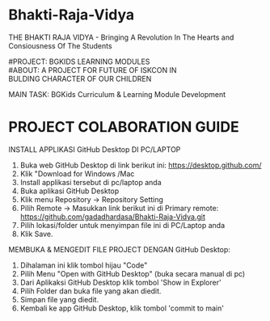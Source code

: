 # Bhakti-Raja-Vidya

THE BHAKTI RAJA VIDYA - 
Bringing A Revolution In The Hearts and Consiousness Of The Students


#PROJECT: BGKIDS LEARNING MODULES  
#ABOUT:
A PROJECT FOR FUTURE OF ISKCON IN  
BULDING CHARACTER OF OUR CHILDREN


MAIN TASK: BGKids Curriculum & Learning Module Development


PROJECT COLABORATION GUIDE
==========================
INSTALL APPLIKASI GitHub Desktop DI PC/LAPTOP

1. Buka web GitHub Desktop di link berikut ini: https://desktop.github.com/
2. Klik "Download for Windows /Mac
3. Install applikasi tersebut di pc/laptop anda 
4. Buka aplikasi GitHub Desktop
5. Klik menu Repository -> Repository Setting
6. Pilih Remote -> Masukkan link berikut ini di Primary remote: https://github.com/gadadhardasa/Bhakti-Raja-Vidya.git
7. Pilih lokasi/folder untuk menyimpan file ini di PC/Laptop anda
8. Klik Save.


MEMBUKA & MENGEDIT FILE PROJECT DENGAN GitHub Desktop:
1. Dihalaman ini klik tombol hijau "Code" 
2. Pilih Menu "Open with GitHub Desktop" (buka secara manual di pc)
3. Dari Aplikaksi GitHub Desktop klik tombol 'Show in Explorer'
4. Pilih Folder dan buka file yang akan diedit. 
5. Simpan file yang diedit.
6. Kembali ke app GitHub Desktop, klik tombol 'commit to main'

